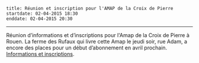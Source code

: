     title: Réunion et inscription pour l'AMAP de la Croix de Pierre
    startdate: 02-04-2015 18:30
	enddate: 02-04-2015 20:30
---
Réunion d’informations et d’inscriptions pour l'Amap de la Croix de Pierre à Rouen. La ferme des Rufaux qui livre cette Amap le jeudi soir, rue Adam, a encore des places pour un début d’abonnement en avril prochain.  
[Informations et inscriptions](http://www.fermedesrufaux.com/inscription-amap).